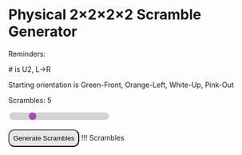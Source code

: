 # Physical 2×2×2×2 Scramble Generator

<p>Reminders:</p>
    <p># is U2, L->R</p>
    <p>Starting orientation is Green-Front, Orange-Left, White-Up, Pink-Out</p>

<p>Scrambles: <span id="demo2">5</span></p>
<input type="range" min="1" max="20" value="5" class="slider" id="myRange">
<br><br>
<button onclick="myFunction()" style="background-color: #e7e7e7; color: black; padding: 8px 8px; border-radius: 12px;">Generate Scrambles</button>
!!! Scrambles
    <p id="demo"></p>
    <img id="imgShow" hidden="hidden" src="#">
<canvas id="myCanvas" hidden="hidden" width="350" height="125" style="border:1px solid #000000;">
</canvas>
<style>
.slider {
  -webkit-appearance: none;
  appearance: none;
  width: 200px;
  height: 15px;
  background: #d3d3d3;
  opacity: 1;
  border-radius:8px;
}
.slider::-webkit-slider-thumb {
  -webkit-appearance: none;
  appearance: none;
  width: 15px;
  height: 15px;
  border-radius:8px;
  background: #AB47BD;
  cursor: pointer;
}
</style>

<script>

var colors = ["orange","red","blue","green","purple","pink","yellow","white","gray"];
const canvas = document.getElementById('myCanvas');
const ctx = canvas.getContext('2d');

const queryString = window.location.search;
const urlParams = new URLSearchParams(queryString);

function triangle(x,y,height,width,color)
{
    ctx.beginPath();
    ctx.moveTo(x, y);
    ctx.lineTo(x + width, y);
    ctx.lineTo(x, y + height);
    ctx.fillStyle = colors[color];
    ctx.closePath();
    ctx.fill();
    ctx.stroke();
}
function triangleShift(x,y,xShift,yShift,xFactor,yFactor,height,width,color)
{
    ctx.beginPath();
    ctx.moveTo(x, y);
    ctx.lineTo(x + width * xFactor, y + (yShift / 2) * yFactor);
    ctx.lineTo(x + (xShift / 2) * xFactor, y + height * yFactor);
    ctx.fillStyle = colors[color];
    ctx.closePath();
    ctx.fill();
    ctx.stroke();
}
function face(x,y,c1,c2,c3,c4,c5,c6,c7,c8)
{
    triangle(x+25,y+25,-25,-25, c1);
    triangle(x+25,y+25,-25,25,  c2);
    triangle(x+25,y+25,25,-25,  c3);
    triangle(x+25,y+25,25,25,   c4);
    triangle(x,y,25,25,         c5);
    triangle(x+50,y,25,-25,     c6);
    triangle(x+50,y+50,-25,-25, c7);
    triangle(x,y+50,-25,25,     c8);
}
function faceShift(x,y,xShift,yShift,xFactor,yFactor,c1,c2,c3,c4,c5,c6,c7,c8)
{
    triangleShift(x+(25+xShift/2)*xFactor,y+(25+yShift/2)*yFactor,-xShift,-yShift,xFactor,yFactor,-25,-25, c1);
    triangleShift(x+(25+xShift/2)*xFactor,y+(25+yShift/2)*yFactor,-xShift,yShift,xFactor,yFactor,-25,25,   c2);
    triangleShift(x+(25+xShift/2)*xFactor,y+(25+yShift/2)*yFactor,xShift,-yShift,xFactor,yFactor,25,-25,   c3);
    triangleShift(x+(25+xShift/2)*xFactor,y+(25+yShift/2)*yFactor,xShift,yShift,xFactor,yFactor,25,25,     c4);
    triangleShift(x,y,xShift,yShift,xFactor,yFactor,25,25,                                                 c5);
    triangleShift(x+(50)*xFactor,y+(yShift)*yFactor,xShift,-yShift,xFactor,yFactor,25,-25,                 c6);
    triangleShift(x+(50+xShift)*xFactor,y+(50+yShift)*yFactor,-xShift,-yShift,xFactor,yFactor,-25,-25,     c7);
    triangleShift(x+(xShift)*xFactor,y+(50)*yFactor,-xShift,yShift,xFactor,yFactor,-25,25,                 c8);
}
function cube(x,y,state)
{
    face(x,y+25,                      state[0][0][3],state[0][3][3],state[0][4][3],state[0][7][3],state[0][0][0],state[0][3][0],state[0][7][0],state[0][4][0]);
    face(x+50,y+25,                   state[0][3][2],state[0][2][2],state[0][7][2],state[0][6][2],state[0][3][0],state[0][2][0],state[0][6][0],state[0][7][0]);
    face(x+50,y+75,                   state[0][7][1],state[0][6][1],state[0][4][1],state[0][5][1],state[0][7][0],state[0][6][0],state[0][5][0],state[0][4][0]);
    face(x+125,y,                     state[0][1][2],state[0][0][2],state[0][5][2],state[0][4][2],state[0][1][0],state[0][0][0],state[0][4][0],state[0][5][0]);
    faceShift(x+75,y,-25,0,1,0.5,     state[0][0][1],state[0][1][1],state[0][3][1],state[0][2][1],state[0][0][0],state[0][1][0],state[0][2][0],state[0][3][0]);
    faceShift(x+100,y+25,0,-25,0.5,1, state[0][2][3],state[0][1][3],state[0][6][3],state[0][5][3],state[0][2][0],state[0][1][0],state[0][5][0],state[0][6][0]);

    face(x+175,y,                     state[1][1][2],state[1][0][2],state[1][5][2],state[1][4][2],state[1][1][0],state[1][0][0],state[1][4][0],state[1][5][0]);
    face(x+250,y+25,                  state[1][3][2],state[1][2][2],state[1][7][2],state[1][6][2],state[1][3][0],state[1][2][0],state[1][6][0],state[1][7][0]);
    face(x+250,y+75,                  state[1][7][1],state[1][6][1],state[1][4][1],state[1][5][1],state[1][7][0],state[1][6][0],state[1][5][0],state[1][4][0]);
    face(x+300,y+25,                  state[1][2][3],state[1][1][3],state[1][6][3],state[1][5][3],state[1][2][0],state[1][1][0],state[1][5][0],state[1][6][0]);
    faceShift(x+225,y,0,25,0.5,1,     state[1][0][3],state[1][3][3],state[1][4][3],state[1][7][3],state[1][0][0],state[1][3][0],state[1][7][0],state[1][4][0]);
    faceShift(x+225,y,25,0,1,0.5,     state[1][0][1],state[1][1][1],state[1][3][1],state[1][2][1],state[1][0][0],state[1][1][0],state[1][2][0],state[1][3][0]);
}
//LR UD FB IO

function getRandomInt(max) {
  return Math.floor(Math.random() * max);
}
function x(input)
{
    input = [input[3],input[2],input[6],input[7],input[0],input[1],input[5],input[4]];
    for(var i = 0; i < 8; i++)
    {
        [input[i][1],input[i][2]] = [input[i][2],input[i][1]]
    }
    return input;
}
function y(input)
{
    input = [input[3],input[0],input[1],input[2],input[7],input[4],input[5],input[6]];
    for(var i = 0; i < 8; i++)
    {
        [input[i][3],input[i][2]] = [input[i][2],input[i][3]]
    }
    return input;
}
function z(input)
{
    input = [input[4],input[0],input[3],input[7],input[5],input[1],input[2],input[6]];
    for(var i = 0; i < 8; i++)
    {
        [input[i][1],input[i][3]] = [input[i][3],input[i][1]]
    }
    return input;
}
function hashtag(input)
{
    input = [[input[1][2],input[1][3],input[1][0],input[1][1],input[0][4],input[0][5],input[0][6],input[0][7]],[input[0][2],input[0][3],input[0][0],input[0][1],input[1][4],input[1][5],input[1][6],input[1][7]]];
    input = [[input[0][1],input[1][0],input[1][3],input[0][2],input[0][5],input[1][4],input[1][7],input[0][6]],[input[1][1],input[0][0],input[0][3],input[1][2],input[1][5],input[0][4],input[0][7],input[1][6]]];
    for(var j = 0; j < 2; j++)
    {
        for(var i = 0; i < 8; i++)
        {
            [input[j][i][0],input[j][i][3],input[j][i][1],input[j][i][2]] = [input[j][i][3],input[j][i][0],input[j][i][2],input[j][i][1]]
        }
    }
    return input;
}
function hashtagInv(input)
{
    input = [[input[1][2],input[1][3],input[1][0],input[1][1],input[0][4],input[0][5],input[0][6],input[0][7]],[input[0][2],input[0][3],input[0][0],input[0][1],input[1][4],input[1][5],input[1][6],input[1][7]]];
    input = [[input[0][1],input[1][0],input[1][3],input[0][2],input[0][5],input[1][4],input[1][7],input[0][6]],[input[1][1],input[0][0],input[0][3],input[1][2],input[1][5],input[0][4],input[0][7],input[1][6]]];
    for(var j = 0; j < 2; j++)
    {
        for(var i = 0; i < 8; i++)
        {
            [input[j][i][3],input[j][i][0],input[j][i][2],input[j][i][1]] = [input[j][i][0],input[j][i][3],input[j][i][1],input[j][i][2]]
        }
    }
    return input;
}
function turn(input,turnNum)
{
    if(turnNum == 0)
    {
        return y(input);
    }
    else if(turnNum == 1)
    {
        return y(y(y(input)));
    }
    else if(turnNum == 2)
    {
        return y(y(input));
    }
    else if(turnNum == 3)
    {
        return x(x(input));
    }
    else if(turnNum == 4)
    {
        return z(z(input));
    }
    else if(turnNum == 5)
    {
        return y(x(x(input)));
    }
    else if(turnNum == 6)
    {
        return y(y(y(x(x(input)))));
    }
    else if(turnNum == 7)
    {
        return x(input);
    }
    else if(turnNum == 8)
    {
        return y(x(input));
    }
    else if(turnNum == 9)
    {
        return y(y(y(x(input))));
    }
    else if(turnNum == 10)
    {
        return y(y(x(input)));
    }
    else if(turnNum == 11)
    {
        return x(x(x(input)));
    }
    else if(turnNum == 12)
    {
        return y(x(x(x(input))));
    }
    else if(turnNum == 13)
    {
        return y(y(y(x(x(x(input))))));
    }
    else if(turnNum == 14)
    {
        return y(y(x(x(x(input)))));
    }
    else if(turnNum == 15)
    {
        return z(input);
    }
    else if(turnNum == 16)
    {
        return y(z(input));
    }
    else if(turnNum == 17)
    {
        return y(y(y(z(input))));
    }
    else if(turnNum == 18)
    {
        return y(y(z(input)));
    }
    else if(turnNum == 19)
    {
        return z(z(z(input)));
    }
    else if(turnNum == 20)
    {
        return y(z(z(z(input))));
    }
    else if(turnNum == 21)
    {
        return y(y(y(z(z(z(input))))));
    }
    else if(turnNum == 22)
    {
        return y(y(z(z(z(input)))));
    }
    else
    {
        return input;
    }
}
function myFunction() {
    var scrambleLength = [16, 14, 12];
    var Lphysmoves = ["Ly", "Ly'", "Ly2", "Lx2", "Lz2", "Lx2,y", "Lx2,y'", "Lx", "Lx,y", "Lx,y'", "Lx,y2", "Lx'", "Lx',y", "Lx',y'", "Lx',y2", "Lz", "Lz,y", "Lz,y'", "Lz,y2", "Lz'", "Lz',y", "Lz',y'", "Lz',y2", ""];
    var Rphysmoves = ["Ry", "Ry'", "Ry2", "Rx2", "Rz2", "Rx2,y", "Rx2,y'", "Rx", "Rx,y", "Rx,y'", "Rx,y2", "Rx'", "Rx',y", "Rx',y'", "Rx',y2", "Rz", "Rz,y", "Rz,y'", "Rz,y2", "Rz'", "Rz',y", "Rz',y'", "Rz',y2", ""];
    var message_text = "";
    canvas.height = 150 * document.getElementById("myRange").value;
    for (var j = 0; j < document.getElementById("myRange").value; ++j)
    {
        var puzzleState = [[[0,7,2,5],[0,7,2,4],[0,7,3,4],[0,7,3,5],[0,6,2,5],[0,6,2,4],[0,6,3,4],[0,6,3,5]],[[1,7,2,4],[1,7,2,5],[1,7,3,5],[1,7,3,4],[1,6,2,4],[1,6,2,5],[1,6,3,5],[1,6,3,4]]];
        var tempmsg =  "<br>" + (j+1) + ". ";
        if(j == 0)
        {
            tempmsg =  (j+1) + ". ";
        }
        var scrambleLen = scrambleLength[getRandomInt(3)];
        for (var i = 0; i < scrambleLen; ++i) {
            var Lrand = getRandomInt(24);
            puzzleState[0] = turn(puzzleState[0],Lrand);
            rand = Lphysmoves[Lrand];
            var Rrand = getRandomInt(24);
            puzzleState[1] = turn(puzzleState[1],Rrand);
            rand2 = Rphysmoves[Rrand];
            tempmsg += rand + " " + rand2 + " # ";
            puzzleState = hashtag(puzzleState)
        }
        message_text += tempmsg;
        cube(0,150 * j,puzzleState);
    }
    document.getElementById("demo").innerHTML = message_text;
    var imagedata = canvas.toDataURL("image/png");
    document.getElementById("imgShow").src = imagedata;
    document.getElementById("imgShow").hidden = "";
}
document.getElementById("myRange").oninput = function() {
    document.getElementById("demo2").innerHTML = this.value;
}
if(urlParams.has('scrambles'))
{
    document.getElementById("myRange").value = urlParams.get('scrambles');
    document.getElementById("demo2").innerHTML = urlParams.get('scrambles');
    myFunction();
}

</script>
